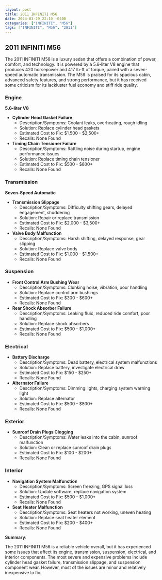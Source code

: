 ```yaml
---
layout: post
title: 2011 INFINITI M56
date: 2024-03-29 22:10 -0400
categories: ["INFINITI", "M56"]
tags: ["INFINITI", "M56", "2011"]
---
```

## 2011 INFINITI M56

The 2011 INFINITI M56 is a luxury sedan that offers a combination of power, comfort, and technology. It is powered by a 5.6-liter V8 engine that produces 420 horsepower and 417 lb-ft of torque, paired with a seven-speed automatic transmission. The M56 is praised for its spacious cabin, advanced safety features, and strong performance, but it has received some criticism for its lackluster fuel economy and stiff ride quality.

### Engine

**5.6-liter V8**

* **Cylinder Head Gasket Failure**
    * Description/Symptoms: Coolant leaks, overheating, rough idling
    * Solution: Replace cylinder head gaskets
    * Estimated Cost to Fix: $1,500 - $2,500+
    * Recalls: None Found
* **Timing Chain Tensioner Failure**
    * Description/Symptoms: Rattling noise during startup, engine performance issues
    * Solution: Replace timing chain tensioner
    * Estimated Cost to Fix: $500 - $800+
    * Recalls: None Found

### Transmission

**Seven-Speed Automatic**

* **Transmission Slippage**
    * Description/Symptoms: Difficulty shifting gears, delayed engagement, shuddering
    * Solution: Repair or replace transmission
    * Estimated Cost to Fix: $2,000 - $3,500+
    * Recalls: None Found
* **Valve Body Malfunction**
    * Description/Symptoms: Harsh shifting, delayed response, gear slipping
    * Solution: Replace valve body
    * Estimated Cost to Fix: $1,000 - $1,500+
    * Recalls: None Found

### Suspension

* **Front Control Arm Bushing Wear**
    * Description/Symptoms: Clunking noise, vibration, poor handling
    * Solution: Replace control arm bushings
    * Estimated Cost to Fix: $300 - $600+
    * Recalls: None Found
* **Rear Shock Absorber Failure**
    * Description/Symptoms: Leaking fluid, reduced ride comfort, poor handling
    * Solution: Replace shock absorbers
    * Estimated Cost to Fix: $500 - $1,000+
    * Recalls: None Found

### Electrical

* **Battery Discharge**
    * Description/Symptoms: Dead battery, electrical system malfunctions
    * Solution: Replace battery, investigate electrical draw
    * Estimated Cost to Fix: $150 - $250+
    * Recalls: None Found
* **Alternator Failure**
    * Description/Symptoms: Dimming lights, charging system warning light
    * Solution: Replace alternator
    * Estimated Cost to Fix: $500 - $800+
    * Recalls: None Found

### Exterior

* **Sunroof Drain Plugs Clogging**
    * Description/Symptoms: Water leaks into the cabin, sunroof malfunction
    * Solution: Clean or replace sunroof drain plugs
    * Estimated Cost to Fix: $100 - $200+
    * Recalls: None Found

### Interior

* **Navigation System Malfunction**
    * Description/Symptoms: Screen freezing, GPS signal loss
    * Solution: Update software, replace navigation system
    * Estimated Cost to Fix: $500 - $1,000+
    * Recalls: None Found
* **Seat Heater Malfunction**
    * Description/Symptoms: Seat heaters not working, uneven heating
    * Solution: Replace seat heater element
    * Estimated Cost to Fix: $200 - $400+
    * Recalls: None Found

**Summary:**

The 2011 INFINITI M56 is a reliable vehicle overall, but it has experienced some issues that affect its engine, transmission, suspension, electrical, and interior components. The most severe and expensive problems include cylinder head gasket failure, transmission slippage, and suspension component wear. However, most of the issues are minor and relatively inexpensive to fix.
